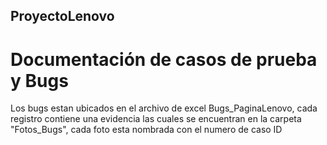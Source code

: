 ## ProyectoLenovo
# Documentación de casos de prueba y Bugs 
Los bugs estan ubicados en el archivo de excel Bugs_PaginaLenovo, cada registro contiene una evidencia las cuales se encuentran en la carpeta "Fotos_Bugs", cada foto esta nombrada con el numero de caso ID
